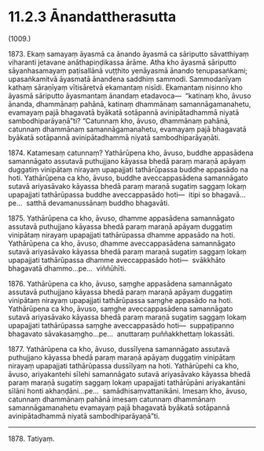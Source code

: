 

# 11.2.3 Ānandattherasutta




(1009.)

1873\. Ekaṃ samayaṃ āyasmā ca ānando āyasmā ca sāriputto sāvatthiyaṃ viharanti jetavane anāthapiṇḍikassa ārāme. Atha kho āyasmā sāriputto sāyanhasamayaṃ paṭisallānā vuṭṭhito yenāyasmā ānando tenupasaṅkami; upasaṅkamitvā āyasmatā ānandena saddhiṃ sammodi. Sammodanīyaṃ kathaṃ sāraṇīyaṃ vītisāretvā ekamantaṃ nisīdi. Ekamantaṃ nisinno kho āyasmā sāriputto āyasmantaṃ ānandaṃ etadavoca—  “katinaṃ kho, āvuso ānanda, dhammānaṃ pahānā, katinaṃ dhammānaṃ samannāgamanahetu, evamayaṃ pajā bhagavatā byākatā sotāpannā avinipātadhammā niyatā sambodhiparāyaṇā”ti? “Catunnaṃ kho, āvuso, dhammānaṃ pahānā, catunnaṃ dhammānaṃ samannāgamanahetu, evamayaṃ pajā bhagavatā byākatā sotāpannā avinipātadhammā niyatā sambodhiparāyaṇāti.

1874\. Katamesaṃ catunnaṃ? Yathārūpena kho, āvuso, buddhe appasādena samannāgato assutavā puthujjano kāyassa bhedā paraṃ maraṇā apāyaṃ duggatiṃ vinipātaṃ nirayaṃ upapajjati tathārūpassa buddhe appasādo na hoti. Yathārūpena ca kho, āvuso, buddhe aveccappasādena samannāgato sutavā ariyasāvako kāyassa bhedā paraṃ maraṇā sugatiṃ saggaṃ lokaṃ upapajjati tathārūpassa buddhe aveccappasādo hoti—  itipi so bhagavā…pe…  satthā devamanussānaṃ buddho bhagavāti.

1875\. Yathārūpena ca kho, āvuso, dhamme appasādena samannāgato assutavā puthujjano kāyassa bhedā paraṃ maraṇā apāyaṃ duggatiṃ vinipātaṃ nirayaṃ upapajjati tathārūpassa dhamme appasādo na hoti. Yathārūpena ca kho, āvuso, dhamme aveccappasādena samannāgato sutavā ariyasāvako kāyassa bhedā paraṃ maraṇā sugatiṃ saggaṃ lokaṃ upapajjati tathārūpassa dhamme aveccappasādo hoti—  svākkhāto bhagavatā dhammo…pe…  viññūhīti.

1876\. Yathārūpena ca kho, āvuso, saṃghe appasādena samannāgato assutavā puthujjano kāyassa bhedā paraṃ maraṇā apāyaṃ duggatiṃ vinipātaṃ nirayaṃ upapajjati tathārūpassa saṃghe appasādo na hoti. Yathārūpena ca kho, āvuso, saṃghe aveccappasādena samannāgato sutavā ariyasāvako kāyassa bhedā paraṃ maraṇā sugatiṃ saggaṃ lokaṃ upapajjati tathārūpassa saṃghe aveccappasādo hoti—  suppaṭipanno bhagavato sāvakasaṃgho…pe…  anuttaraṃ puññakkhettaṃ lokassāti.

1877\. Yathārūpena ca kho, āvuso, dussīlyena samannāgato assutavā puthujjano kāyassa bhedā paraṃ maraṇā apāyaṃ duggatiṃ vinipātaṃ nirayaṃ upapajjati tathārūpassa dussīlyaṃ na hoti. Yathārūpehi ca kho, āvuso, ariyakantehi sīlehi samannāgato sutavā ariyasāvako kāyassa bhedā paraṃ maraṇā sugatiṃ saggaṃ lokaṃ upapajjati tathārūpāni ariyakantāni sīlāni honti akhaṇḍāni…pe…  samādhisaṃvattanikāni. Imesaṃ kho, āvuso, catunnaṃ dhammānaṃ pahānā imesaṃ catunnaṃ dhammānaṃ samannāgamanahetu evamayaṃ pajā bhagavatā byākatā sotāpannā avinipātadhammā niyatā sambodhiparāyaṇā”ti.

---

1878\. Tatiyaṃ.





